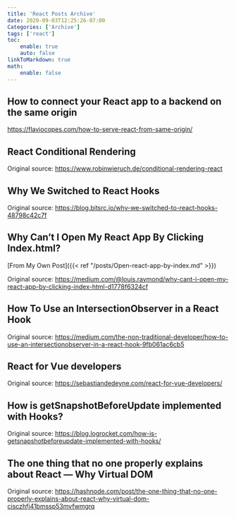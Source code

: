 ```yaml
---
title: 'React Posts Archive'
date: 2020-09-03T12:25:26-07:00
Categories: ['Archive']
tags: ['react']
toc:
    enable: true
    auto: false
linkToMarkdown: true
math:
    enable: false
---
```


## How to connect your React app to a backend on the same origin

https://flaviocopes.com/how-to-serve-react-from-same-origin/

## React Conditional Rendering

Original source: https://www.robinwieruch.de/conditional-rendering-react

## Why We Switched to React Hooks

Original source: https://blog.bitsrc.io/why-we-switched-to-react-hooks-48798c42c7f

## Why Can’t I Open My React App By Clicking Index.html?

[From My Own Post]({{< ref "/posts/Open-react-app-by-index.md" >}})

Original source: https://medium.com/@louis.raymond/why-cant-i-open-my-react-app-by-clicking-index-html-d1778f6324cf

## How To Use an IntersectionObserver in a React Hook

Original source: https://medium.com/the-non-traditional-developer/how-to-use-an-intersectionobserver-in-a-react-hook-9fb061ac6cb5

## React for Vue developers

Original source: https://sebastiandedeyne.com/react-for-vue-developers/

## How is getSnapshotBeforeUpdate implemented with Hooks?

Original source: https://blog.logrocket.com/how-is-getsnapshotbeforeupdate-implemented-with-hooks/

## The one thing that no one properly explains about React — Why Virtual DOM

Original source: https://hashnode.com/post/the-one-thing-that-no-one-properly-explains-about-react-why-virtual-dom-cisczhfj41bmssp53mvfwmgrq
